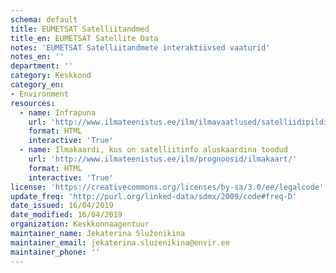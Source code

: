 ```yaml
---
schema: default
title: EUMETSAT Satelliitandmed
title_en: EUMETSAT Satellite Data
notes: 'EUMETSAT Satelliitandmete interaktiivsed vaaturid'
notes_en: ''
department: ''
category: Keskkond
category_en:
- Environment
resources:
  - name: Infrapuna
    url: 'http://www.ilmateenistus.ee/ilm/ilmavaatlused/satelliidipildid/infrapunane-pilt/'
    format: HTML
    interactive: 'True'
  - name: Ilmakaardi, kus on satelliitinfo aluskaardina toodud
    url: 'http://www.ilmateenistus.ee/ilm/prognoosid/ilmakaart/'
    format: HTML
    interactive: 'True'
license: 'https://creativecommons.org/licenses/by-sa/3.0/ee/legalcode'
update_freq: 'http://purl.org/linked-data/sdmx/2009/code#freq-D'
date_issued: 16/04/2019
date_modified: 16/04/2019
organization: Keskkonnaagentuur
maintainer_name: Jekaterina Služenikina
maintainer_email: jekaterina.sluzenikina@envir.ee
maintainer_phone: ''
---
```

